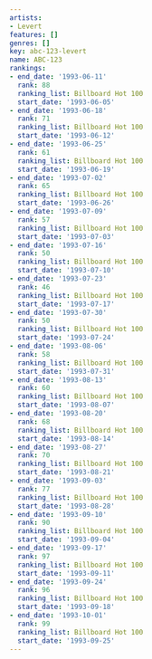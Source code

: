```yaml
---
artists:
- Levert
features: []
genres: []
key: abc-123-levert
name: ABC-123
rankings:
- end_date: '1993-06-11'
  rank: 88
  ranking_list: Billboard Hot 100
  start_date: '1993-06-05'
- end_date: '1993-06-18'
  rank: 71
  ranking_list: Billboard Hot 100
  start_date: '1993-06-12'
- end_date: '1993-06-25'
  rank: 61
  ranking_list: Billboard Hot 100
  start_date: '1993-06-19'
- end_date: '1993-07-02'
  rank: 65
  ranking_list: Billboard Hot 100
  start_date: '1993-06-26'
- end_date: '1993-07-09'
  rank: 57
  ranking_list: Billboard Hot 100
  start_date: '1993-07-03'
- end_date: '1993-07-16'
  rank: 50
  ranking_list: Billboard Hot 100
  start_date: '1993-07-10'
- end_date: '1993-07-23'
  rank: 46
  ranking_list: Billboard Hot 100
  start_date: '1993-07-17'
- end_date: '1993-07-30'
  rank: 50
  ranking_list: Billboard Hot 100
  start_date: '1993-07-24'
- end_date: '1993-08-06'
  rank: 58
  ranking_list: Billboard Hot 100
  start_date: '1993-07-31'
- end_date: '1993-08-13'
  rank: 60
  ranking_list: Billboard Hot 100
  start_date: '1993-08-07'
- end_date: '1993-08-20'
  rank: 68
  ranking_list: Billboard Hot 100
  start_date: '1993-08-14'
- end_date: '1993-08-27'
  rank: 70
  ranking_list: Billboard Hot 100
  start_date: '1993-08-21'
- end_date: '1993-09-03'
  rank: 77
  ranking_list: Billboard Hot 100
  start_date: '1993-08-28'
- end_date: '1993-09-10'
  rank: 90
  ranking_list: Billboard Hot 100
  start_date: '1993-09-04'
- end_date: '1993-09-17'
  rank: 97
  ranking_list: Billboard Hot 100
  start_date: '1993-09-11'
- end_date: '1993-09-24'
  rank: 96
  ranking_list: Billboard Hot 100
  start_date: '1993-09-18'
- end_date: '1993-10-01'
  rank: 99
  ranking_list: Billboard Hot 100
  start_date: '1993-09-25'
---
```


